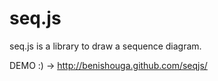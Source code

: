 seq.js
======

seq.js is a library to draw a sequence diagram.

DEMO :) -> http://benishouga.github.com/seqjs/

